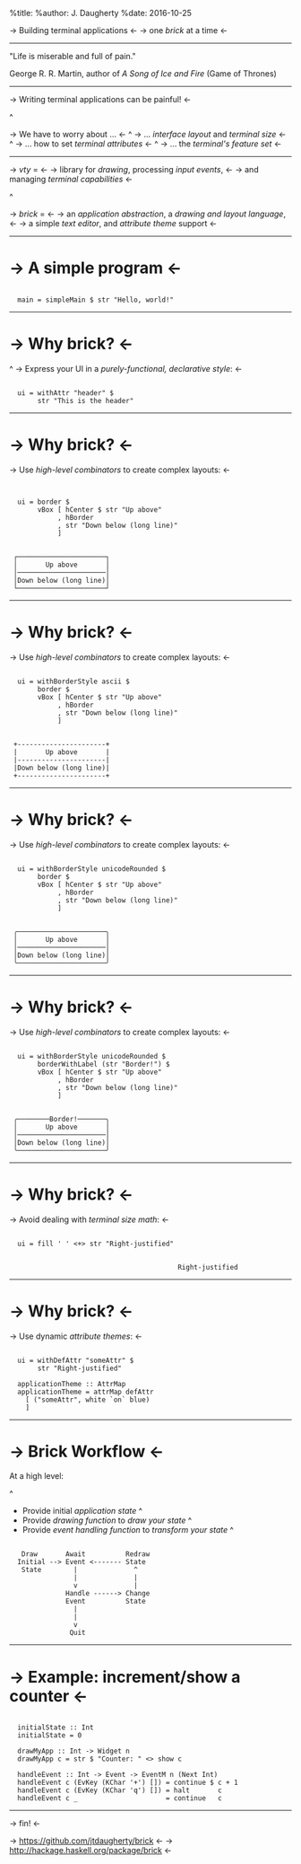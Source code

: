 %title:
%author: J. Daugherty
%date: 2016-10-25

-> Building terminal applications <-
-> one *brick* at a time <-

-------------------------------------------------

"Life is miserable and full of pain."

George R. R. Martin,
author of *A Song of Ice and Fire* (Game of Thrones)

-------------------------------------------------

-> Writing terminal applications can be painful! <-

^

-> We have to worry about ... <-
^
-> ... *interface layout* and *terminal size* <-
^
-> ... how to set *terminal attributes* <-
^
-> ... the *terminal's feature set* <-

-------------------------------------------------

-> *vty* = <-
-> library for *drawing*, processing *input events*, <-
-> and managing *terminal capabilities* <-

^

-> *brick* = <-
-> an *application abstraction*, a *drawing and layout language*, <-
-> a simple *text editor*, and *attribute theme* support <-

-------------------------------------------------

-> A simple program <-
======================

~~~~

  main = simpleMain $ str "Hello, world!"  

~~~~

-------------------------------------------------

-> Why brick? <-
================

^
-> Express your UI in a *purely-functional, declarative style*: <-

~~~

  ui = withAttr "header" $
       str "This is the header"

~~~

-------------------------------------------------

-> Why brick? <-
================

-> Use *high-level combinators* to create complex layouts: <-

~~~


  ui = border $
       vBox [ hCenter $ str "Up above"
            , hBorder
            , str "Down below (long line)"
            ]

~~~

~~~

 ┌──────────────────────┐
 │       Up above       │
 │──────────────────────│
 │Down below (long line)│
 └──────────────────────┘

~~~

-------------------------------------------------

-> Why brick? <-
================

-> Use *high-level combinators* to create complex layouts: <-

~~~

  ui = withBorderStyle ascii $
       border $
       vBox [ hCenter $ str "Up above"
            , hBorder
            , str "Down below (long line)"
            ]

~~~

~~~

 +----------------------+
 |       Up above       |
 |----------------------|
 |Down below (long line)|
 +----------------------+

~~~

-------------------------------------------------

-> Why brick? <-
================

-> Use *high-level combinators* to create complex layouts: <-

~~~

  ui = withBorderStyle unicodeRounded $
       border $
       vBox [ hCenter $ str "Up above"
            , hBorder
            , str "Down below (long line)"
            ]

~~~

~~~

 ╭──────────────────────╮
 │       Up above       │
 │──────────────────────│
 │Down below (long line)│
 ╰──────────────────────╯

~~~

-------------------------------------------------

-> Why brick? <-
================

-> Use *high-level combinators* to create complex layouts: <-

~~~

  ui = withBorderStyle unicodeRounded $
       borderWithLabel (str "Border!") $
       vBox [ hCenter $ str "Up above"
            , hBorder
            , str "Down below (long line)"
            ]

~~~

~~~

 ╭────────Border!───────╮
 │       Up above       │
 │──────────────────────│
 │Down below (long line)│
 ╰──────────────────────╯

~~~

-------------------------------------------------

-> Why brick? <-
================

-> Avoid dealing with *terminal size math*: <-

~~~

  ui = fill ' ' <+> str "Right-justified"

~~~

~~~

                                          Right-justified

~~~

-------------------------------------------------

-> Why brick? <-
================

-> Use dynamic *attribute themes*: <-

~~~

  ui = withDefAttr "someAttr" $
       str "Right-justified"

  applicationTheme :: AttrMap
  applicationTheme = attrMap defAttr
    [ ("someAttr", white `on` blue)
    ]

~~~
-------------------------------------------------

-> Brick Workflow <-
====================

At a high level:

^
- Provide initial *application state*
^
- Provide *drawing function* to *draw your state*
^
- Provide *event handling function* to *transform your state*
^

~~~

   Draw       Await          Redraw
  Initial --> Event <------- State
   State        |              ^
                |              |
                v              |
              Handle ------> Change
              Event          State
                |
                |
                v
               Quit

~~~

-------------------------------------------------

-> Example: increment/show a counter <-
=======================================

~~~

  initialState :: Int
  initialState = 0

  drawMyApp :: Int -> Widget n
  drawMyApp c = str $ "Counter: " <> show c

  handleEvent :: Int -> Event -> EventM n (Next Int)
  handleEvent c (EvKey (KChar '+') []) = continue $ c + 1  
  handleEvent c (EvKey (KChar 'q') []) = halt       c
  handleEvent c _                      = continue   c

~~~

-------------------------------------------------

-> fin! <-

-> https://github.com/jtdaugherty/brick <-
-> http://hackage.haskell.org/package/brick <-
